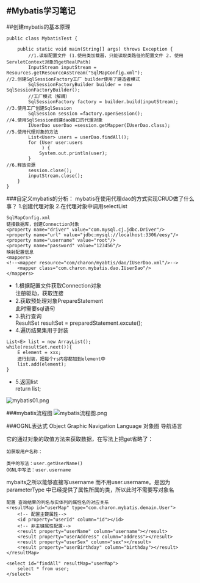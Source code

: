 #Mybatis学习笔记
---
##创建mybatis的基本原理
```
public class MybatisTest {

    public static void main(String[] args) throws Exception {
        //1.读取配置文件 (1.使用类加载器，只能读取类路径的配置文件 2. 使用ServletContext对象的getRealPath) 
        InputStream inputStream = Resources.getResourceAsStream("SqlMapConfig.xml");
//2.创建SqlSessionFactory工厂 builder使用了建造者模式
        SqlSessionFactoryBuilder builder = new SqlSessionFactoryBuilder();
        //工厂模式（解耦）
        SqlSessionFactory factory = builder.build(inputStream);
//3.使用工厂创建SqlSession
        SqlSession session =factory.openSession();
//4.使用SqlSession创建dao接口的代理对象
        IUserDao userDao =session.getMapper(IUserDao.class);
//5.使用代理对象的方法
        List<User> users = userDao.findAll();
        for (User user:users
             ) {
            System.out.println(user);
        }
//6.释放资源
        session.close();
        inputStream.close();
    }
}
```

###自定义mybatis的分析：
mybatis在使用代理dao的方式实现CRUD做了什么事？
		1.创建代理对象
		2.在代理对象中调用selectList
		
```
SqlMapConfig.xml
链接数据库，创建Connection对象
<property name="driver" value="com.mysql.cj.jdbc.Driver"/>
<property name="url" value="jdbc:mysql://localhost:3306/eesy"/>
<property name="username" value="root"/>
<property name="password" value="123456"/>
映射配置信息
<mappers>
<!--<mapper resource="com/charon/myabtis/dao/IUserDao.xml"/>-->
    <mapper class="com.charon.mybatis.dao.IUserDao"/>
</mappers>
```

+ 1.根据配置文件获取Connection对象  
注册驱动，获取连接  
+ 2.获取预处理对象PrepareStatement  
此时需要sql语句  
+ 3.执行查询  
ResultSet resultSet = preparedStatement.excute();  
+ 4.遍历结果集用于封装
  
```
List<E> list = new ArrayList();
while(resultSet.next()){
	E element = xxx;
	进行封装，把每个rs内容都加到element中
	list.add(element);
}
```
+ 5.返回list  
return list;  

![mybatis01.png](/Users/zhangwenmeng/Documents/markdown/images/mybatis01.png)


###mybatis流程图
![mybatis流程图.png](/Users/zhangwenmeng/Documents/markdown/images/mybatis流程图.png)


###OGNL表达式
Object Graphic Navigation Language 对象图 导航语言

它的通过对象的取值方法来获取数据，在写法上把get省略了：

	如获取用户名称：

	类中的写法：user.getUserName()
	OGNL中写法：user.username
	
mybaits之所以能够直接写username 而不用user.username。是因为parameterType 中已经提供了属性所属的类，所以此时不需要写对象名

```
配置 查询结果的列名与实体列的属性名的对应关系
<resultMap id="userMap" type="com.charon.mybatis.demain.User">
	<!-- 配置主键属性-->
	<id property="userId" column="id"></id>
	<!-- 非主键属性配置-->
	<result property="userName" column="username"></result>
	<result property="userAddress" column="address"></result>
	<result property="userSex" column="sex"></result>
	<result property="userBirthday" column="birthday"></result>
</resultMap>

<select id="findAll" resultMap="userMap">
	select * from user;
</select>
```
